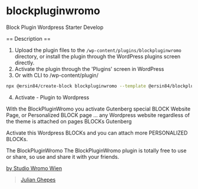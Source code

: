 # blockpluginwromo

Block Plugin Wordpress Starter Develop

== Description ==

1. Upload the plugin files to the `/wp-content/plugins/blockpluginwromo`
   directory, or install the plugin through the WordPress plugins screen directly.
2. Activate the plugin through the 'Plugins' screen in WordPress
3. Or with CLI to /wp-content/plugin/

```sh
npx @ersin84/create-block blockpluginwromo --template @ersin84/blockpluginwromo
```

4. Activate - Plugin to Wordpress

With the BlockPluginWromo you activate Gutenberg special BLOCK Website Page, or Personalized BLOCK page ... any Wordpress website regardless of the theme is attached on pages BLOCKs Gutenberg

Activate this Wordpress BLOCKs and you can attach more PERSONALIZED BLOCKs.

 The BlockPluginWromo
The BlockPluginWromo plugin is totally free to use or share, so use and share it with your friends.








[by Studio Wromo Wien](https://goo.gl/maps/c4imNNKoWxkMDHfy9 "link to")

> [J](https://www.buymeacoffee.com/infowromon)[ulian Ghepes](https://www.buymeacoffee.com/infowromon "link to")
